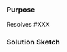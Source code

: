 <!--
**IMPORTANT: Please do not create a pull request without creating an issue first.** Also make sure to follow our [Contribution Guidelines](https://github.com/spectreforge/ludex/blob/master/CODE_OF_CONDUCT.md).

Any change needs to be discussed before proceeding. Failure to do so may result in the rejection of the pull request.

Please provide enough information so that others can review your pull request:
-->

### Purpose

<!--
Explain the **motivation** for making this change. What existing problem does the Merge Request solve? This may be a brief overview of the key motivating issue.
-->

Resolves #XXX <!-- associate the motivating issue -->

### Solution Sketch

<!--
Please provide an overview of the design decisions that resulted in this specific change set.
-->
